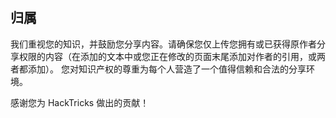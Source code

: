 ## 归属
我们重视您的知识，并鼓励您分享内容。请确保您仅上传您拥有或已获得原作者分享权限的内容（在添加的文本中或您正在修改的页面末尾添加对作者的引用，或两者都添加）。 您对知识产权的尊重为每个人营造了一个值得信赖和合法的分享环境。

感谢您为 HackTricks 做出的贡献！
